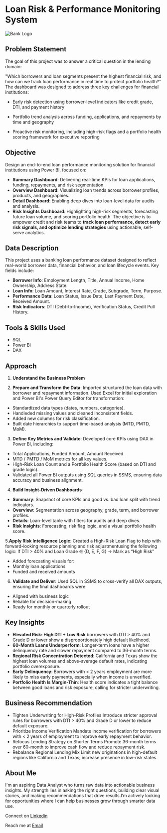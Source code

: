 # Loan Risk & Performance Monitoring System
![Bank Logo](https://f2fa1cdd9340fae53fcb49f577292458.cdn.bubble.io/cdn-cgi/image/w=,h=,f=auto,dpr=1,fit=contain/f1701834212030x441532630499263300/Screenshot%20%284%29.png)

## Problem Statement
The goal of this project was to answer a critical question in the lending domain:

"Which borrowers and loan segments present the highest financial risk, and how can we track loan performance in real time to protect portfolio health?"
The dashboard was designed to address three key challenges for financial institutions:

- Early risk detection using borrower-level indicators like credit grade, DTI, and payment history

- Portfolio trend analysis across funding, applications, and repayments by time and geography

- Proactive risk monitoring, including high-risk flags and a portfolio health scoring framework for executive reporting

## Objective
Design an end-to-end loan performance monitoring solution for financial institutions using Power BI, focused on:
- **Summary Dashboard**: Delivering real-time KPIs for loan applications, funding, repayments, and risk segmentation.
- **Overview Dashboard**: Visualizing loan trends across borrower profiles, products, and geographies.
- **Detail Dashboard**: Enabling deep dives into loan-level data for audits and analysis.
- **Risk Insights Dashboard**: Highlighting high-risk segments, forecasting future loan volume, and scoring portfolio health.
The objective is to empower credit and risk teams to **track loan performance, detect early risk signals, and optimize lending strategies** using actionable, self-serve analytics.

## Data Description
This project uses a banking loan performance dataset designed to reflect real-world borrower data, financial behavior, and loan lifecycle events. Key fields include:
- **Borrower Info**:	Employment Length, Title, Annual Income, Home Ownership, Address State.
- **Loan Info**: Loan Amount, Interest Rate, Grade, Subgrade, Term, Purpose.
- **Performance Data**:	Loan Status, Issue Date, Last Payment Date, Received Amount.
- **Risk Indicators**:	DTI (Debt-to-Income), Verification Status, Credit Pull History.

## Tools & Skills Used
- SQL
- Power Bi
- DAX

## Approach
1. **Understand the Business Problem**
   
2. **Prepare and Transform the Data**: Imported structured the loan data with borrower and repayment information. Used Excel for initial exploration and Power BI's Power Query Editor for transformation:
- Standardized data types (dates, numbers, categories).
- Handleded missing values and cleaned inconsistent fields.
- Added new columns for risk classification.
- Built date hierarchies to support time-based analysis (MTD, PMTD, MoM).

3. **Define Key Metrics and Validate**: Developed core KPIs using DAX in Power BI, including:
- Total Applications, Funded Amount, Amount Received.
- MTD / PMTD / MoM metrics for all key values.
- High-Risk Loan Count and a Portfolio Health Score (based on DTI and grade logic).
- Validated all Power BI outputs using SQL queries in SSMS, ensuring data accuracy and business alignment.

4. **Build Insight-Driven Dashboards**                                                                 
- **Summary**: Snapshot of core KPIs and good vs. bad loan split with trend indicators.
- **Overview**: Segmentation across geography, grade, term, and borrower profiles.     
- **Details**: Loan-level table with filters for audits and deep dives.                 
- **Risk Insights**: Forecasting, risk flag logic, and a visual portfolio health score.
     
5.**Apply Risk Intelligence Logic**: Created a High-Risk Loan Flag to help with forward-looking resource planning and risk adjustmentusing the following logic:
If DTI > 40% and Loan Grade ∈ {D, E, F, G} → Mark as “High Risk”
- Added forecasting visuals for:
- Monthly loan applications
- Funded and received amounts

6. **Validate and Deliver**: Used SQL in SSMS to cross-verify all DAX outputs, ensuring the final dashboards were:
- Aligned with business logic
- Reliable for decision-making
- Ready for monthly or quarterly rollout

## Key Insights
- **Elevated Risk: High DTI + Low Risk** borrowers with DTI > 40% and Grade D or lower show a disproportionately high default likelihood.
- **60-Month Loans Underperform**: Longer-term loans have a higher delinquency rate and slower repayment compared to 36-month terms.
- **Regional Risk Concentration Detected**: California and Texas show the highest loan volumes and above-average default rates, indicating portfolio overexposure.
- **Early Delinquency**: Borrowers with < 2 years employment are more likely to miss early payments, especially when income is unverified.
- **Portfolio Health Is Margin-Thin**: Health score indicates a tight balance between good loans and risk exposure, calling for stricter underwriting.

## Business Recommendation
- Tighten Underwriting for High-Risk Profiles
Introduce stricter approval rules for borrowers with DTI > 40% and Grade D or lower to reduce default exposure.
- Prioritize Income Verification
Mandate income verification for borrowers with < 2 years of employment to improve early repayment behavior.
- Refocus Lending Strategy on Shorter Terms
Promote 36-month terms over 60-month to improve cash flow and reduce repayment risk.
- Rebalance Regional Lending Mix
Limit new originations in high-default regions like California and Texas; increase presence in low-risk states.

## About Me
I'm an aspiring Data Analyst who turns raw data into actionable business insights. My strength lies in asking the right questions, building clear visual stories, and making recommendations that drive results.I’m actively looking for opportunities where I can help businesses grow through smarter data use.

Connect on [Linkedin](https://www.linkedin.com/in/ravina-patidar-474a9b255/)

Reach me at [Email](ravinapatidar13634@gmail.com)


